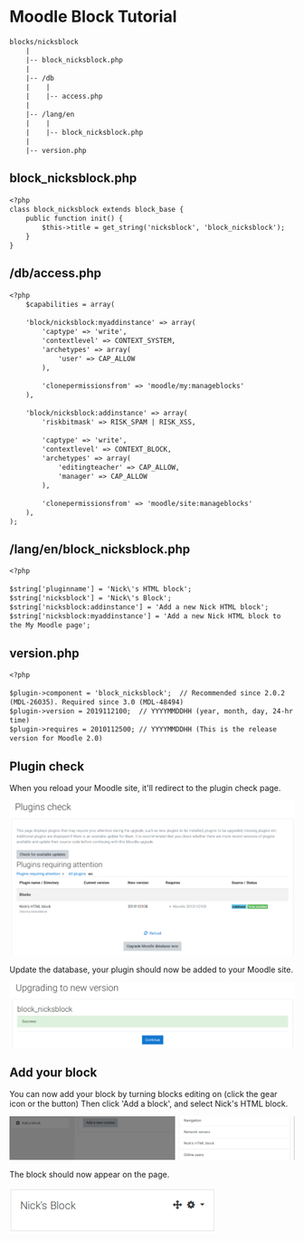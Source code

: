 # **Moodle Block Tutorial**

    blocks/nicksblock
        |
        |-- block_nicksblock.php
        |
        |-- /db
        |    |
        |    |-- access.php
        |
        |-- /lang/en
        |    |
        |    |-- block_nicksblock.php
        |
        |-- version.php

## block_nicksblock.php

    <?php
    class block_nicksblock extends block_base {
        public function init() {
            $this->title = get_string('nicksblock', 'block_nicksblock');
        }
    }

## /db/access.php

    <?php
        $capabilities = array(

        'block/nicksblock:myaddinstance' => array(
            'captype' => 'write',
            'contextlevel' => CONTEXT_SYSTEM,
            'archetypes' => array(
                'user' => CAP_ALLOW
            ),

            'clonepermissionsfrom' => 'moodle/my:manageblocks'
        ),

        'block/nicksblock:addinstance' => array(
            'riskbitmask' => RISK_SPAM | RISK_XSS,

            'captype' => 'write',
            'contextlevel' => CONTEXT_BLOCK,
            'archetypes' => array(
                'editingteacher' => CAP_ALLOW,
                'manager' => CAP_ALLOW
            ),

            'clonepermissionsfrom' => 'moodle/site:manageblocks'
        ),
    );

## /lang/en/block_nicksblock.php

    <?php

    $string['pluginname'] = 'Nick\'s HTML block';
    $string['nicksblock'] = 'Nick\'s Block';
    $string['nicksblock:addinstance'] = 'Add a new Nick HTML block';
    $string['nicksblock:myaddinstance'] = 'Add a new Nick HTML block to the My Moodle page';

## version.php

    <?php

    $plugin->component = 'block_nicksblock';  // Recommended since 2.0.2 (MDL-26035). Required since 3.0 (MDL-48494)
    $plugin->version = 2019112100;  // YYYYMMDDHH (year, month, day, 24-hr time)
    $plugin->requires = 2010112500; // YYYYMMDDHH (This is the release version for Moodle 2.0)

## Plugin check

When you reload your Moodle site, it'll redirect to the plugin check page.

![Plugin check](img/moodle_plugins_check.png)

Update the database, your plugin should now be added to your Moodle site.

![](img/moodle_adding_plugin.png)


## Add your block

You can now add your block by turning blocks editing on (click the gear icon or the button)
Then click 'Add a block', and select Nick's HTML block.

![](img/moodle_add_block.png)

The block should now appear on the page.

![](img/moodle_nicks_block.png)

